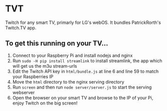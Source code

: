 # TVT
Twitch for any smart TV, primarly for LG's webOS. It bundles PatrickRorth's Twitch.TV app.

## To get this running on your TV...
1. Connect to your Raspberry Pi and install nodejs and nginx
2. Run `sudo -H pip install streamlink` to install streamlink, the app which will get us the m3u stream-urls
3. Edit the Twitch API key in `html/bundle.js` at line 6 and line 59 to match your Raspberries IP
4. Move the `html` directory to the nginx serving directory
5. Run `screen` and then run `node server/server.js` to start the serving webserver
6. Open the browser on your smart TV and browse to the IP of your Pi, enjoy Twitch on the big screen!
